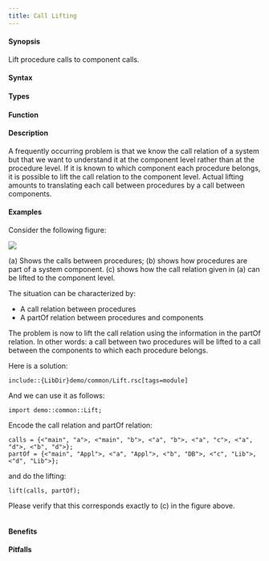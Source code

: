 ```yaml
---
title: Call Lifting
---
```


#### Synopsis

Lift procedure calls to component calls.

#### Syntax

#### Types

#### Function

#### Description

A frequently occurring problem is that we know the call relation of a system but that we want to understand it at the component level rather than at the procedure level. If it is known to which component each procedure belongs, it is possible to lift the call relation to the component level. Actual lifting amounts to translating each call between procedures by a call between components. 

#### Examples

Consider the following figure:


![]((parts.png))


(a) Shows the calls between procedures;
(b) shows how procedures are part of a system component.
(c) shows how the call relation given in (a) can be lifted to the component level.

The situation can be characterized by:

*  A call relation between procedures
*  A partOf relation between procedures and components


The problem is now to lift the call relation using the information in the partOf relation.
In other words: a call between two procedures will be lifted to
a call between the components to which each procedure belongs.

Here is a solution:
```rascal
include::{LibDir}demo/common/Lift.rsc[tags=module]
```

And we can use it as follows:

```rascal-shell
import demo::common::Lift;
```
Encode the call relation and partOf relation:
```rascal-shell,continue
calls = {<"main", "a">, <"main", "b">, <"a", "b">, <"a", "c">, <"a", "d">, <"b", "d">};        
partOf = {<"main", "Appl">, <"a", "Appl">, <"b", "DB">, <"c", "Lib">, <"d", "Lib">};
```
and do the lifting:
```rascal-shell,continue
lift(calls, partOf);
```
Please verify that this corresponds exactly to (c) in the figure above.
```rascal-shell,continue
```

#### Benefits

#### Pitfalls

